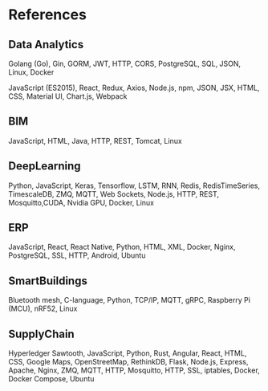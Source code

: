 # References

## Data Analytics

Golang (Go), Gin, GORM, JWT, HTTP, CORS, PostgreSQL, SQL, JSON, Linux, Docker

JavaScript (ES2015), React, Redux, Axios, Node.js, npm, JSON, JSX, HTML, CSS, Material UI, Chart.js, Webpack

## BIM

JavaScript, HTML, Java, HTTP, REST, Tomcat, Linux

## DeepLearning

Python, JavaScript, Keras, Tensorflow, LSTM, RNN, Redis, RedisTimeSeries, TimescaleDB, ZMQ, MQTT, Web Sockets, Node.js, HTTP, REST, Mosquitto,CUDA, Nvidia GPU, Docker, Linux

## ERP

JavaScript, React, React Native, Python, HTML, XML, Docker, Nginx, PostgreSQL, SSL, HTTP, Android, Ubuntu

## SmartBuildings

Bluetooth mesh, C-language, Python, TCP/IP, MQTT, gRPC, Raspberry Pi (MCU), nRF52, Linux

## SupplyChain

Hyperledger Sawtooth, JavaScript, Python, Rust, Angular, React, HTML, CSS, Google Maps, OpenStreetMap, RethinkDB, Flask, Node.js, Express, Apache, Nginx, ZMQ, MQTT, HTTP, Mosquitto, HTTP, SSL, iptables, Docker, Docker Compose, Ubuntu
